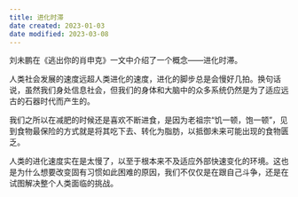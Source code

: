 ```yaml
---
title: 进化时滞
date created: 2023-01-03
date modified: 2023-03-08
---
```


刘未鹏在《逃出你的肖申克》一文中介绍了一个概念——进化时滞。

人类社会发展的速度远超人类进化的速度，进化的脚步总是会慢好几拍。换句话说，虽然我们身处信息社会，但我们的身体和大脑中的众多系统仍然是为了适应远古的石器时代而产生的。

我们之所以在减肥的时候还是喜欢不断进食，是因为老祖宗“饥一顿，饱一顿”，见到食物最保险的方式就是将其吃下去、转化为脂肪，以抵御未来可能出现的食物匮乏。

人类的进化速度实在是太慢了，以至于根本来不及适应外部快速变化的环境。这也是为什么想要改变固有习惯如此困难的原因，我们不仅仅是在跟自己斗争，还是在试图解决整个人类面临的挑战。
